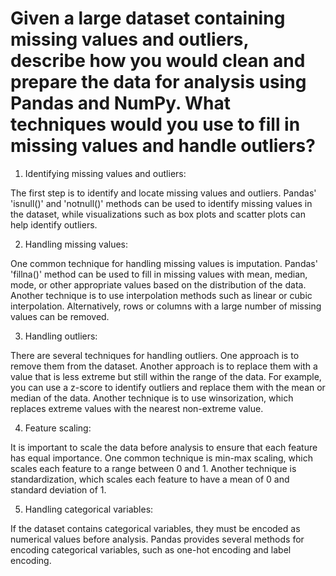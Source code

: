 # Given a large dataset containing missing values and outliers, describe how you would clean and prepare the data for analysis using Pandas and NumPy. What techniques would you use to fill in missing values and handle outliers?

1. Identifying missing values and outliers:

The first step is to identify and locate missing values and outliers. Pandas' 'isnull()' and 'notnull()' methods can be used to identify missing values in the dataset, while visualizations such as box plots and scatter plots can help identify outliers.

2. Handling missing values:

One common technique for handling missing values is imputation. Pandas' 'fillna()' method can be used to fill in missing values with mean, median, mode, or other appropriate values based on the distribution of the data. Another technique is to use interpolation methods such as linear or cubic interpolation. Alternatively, rows or columns with a large number of missing values can be removed.

3. Handling outliers:

There are several techniques for handling outliers. One approach is to remove them from the dataset. Another approach is to replace them with a value that is less extreme but still within the range of the data. For example, you can use a z-score to identify outliers and replace them with the mean or median of the data. Another technique is to use winsorization, which replaces extreme values with the nearest non-extreme value.

4. Feature scaling:

It is important to scale the data before analysis to ensure that each feature has equal importance. One common technique is min-max scaling, which scales each feature to a range between 0 and 1. Another technique is standardization, which scales each feature to have a mean of 0 and standard deviation of 1.

5. Handling categorical variables:

If the dataset contains categorical variables, they must be encoded as numerical values before analysis. Pandas provides several methods for encoding categorical variables, such as one-hot encoding and label encoding.